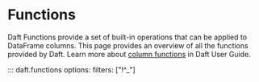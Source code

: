 # Functions

Daft Functions provide a set of built-in operations that can be applied to DataFrame columns. This page provides an overview of all the functions provided by Daft. Learn more about [column functions](../core_concepts.md#cross-column-aggregations) in Daft User Guide.

::: daft.functions
    options:
        filters: ["!^_"]

